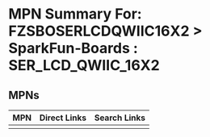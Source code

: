 



# MPN Summary For: FZSBOSERLCDQWIIC16X2 > SparkFun-Boards : SER_LCD_QWIIC_16X2

## MPNs
  

|MPN|Direct Links|Search Links|
| :--- | :--- | :--- |
||||
